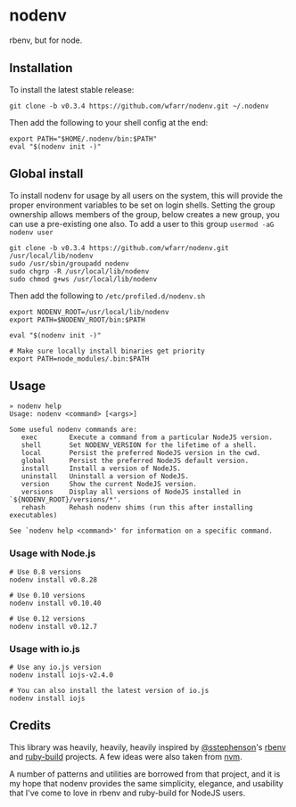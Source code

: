 # nodenv

rbenv, but for node.

## Installation

To install the latest stable release:

```
git clone -b v0.3.4 https://github.com/wfarr/nodenv.git ~/.nodenv
```

Then add the following to your shell config at the end:

```
export PATH="$HOME/.nodenv/bin:$PATH"
eval "$(nodenv init -)"
```

## Global install

To install nodenv for usage by all users on the system, this will provide
the proper environment variables to be set on login shells. Setting the group
ownership allows members of the group, below creates a new group, you can use
a pre-existing one also. To add a user to this group `usermod -aG nodenv user`

```
git clone -b v0.3.4 https://github.com/wfarr/nodenv.git /usr/local/lib/nodenv
sudo /usr/sbin/groupadd nodenv
sudo chgrp -R /usr/local/lib/nodenv
sudo chmod g+ws /usr/local/lib/nodenv
```

Then add the following to `/etc/profiled.d/nodenv.sh`

```
export NODENV_ROOT=/usr/local/lib/nodenv
export PATH=$NODENV_ROOT/bin:$PATH

eval "$(nodenv init -)"

# Make sure locally install binaries get priority
export PATH=node_modules/.bin:$PATH
```

## Usage

```
» nodenv help
Usage: nodenv <command> [<args>]

Some useful nodenv commands are:
   exec        Execute a command from a particular NodeJS version.
   shell       Set NODENV_VERSION for the lifetime of a shell.
   local       Persist the preferred NodeJS version in the cwd.
   global      Persist the preferred NodeJS default version.
   install     Install a version of NodeJS.
   uninstall   Uninstall a version of NodeJS.
   version     Show the current NodeJS version.
   versions    Display all versions of NodeJS installed in `${NODENV_ROOT}/versions/*'.
   rehash      Rehash nodenv shims (run this after installing executables)

See `nodenv help <command>' for information on a specific command.
```

### Usage with Node.js
```
# Use 0.8 versions
nodenv install v0.8.28

# Use 0.10 versions
nodenv install v0.10.40

# Use 0.12 versions
nodenv install v0.12.7

```

### Usage with io.js
```
# Use any io.js version
nodenv install iojs-v2.4.0

# You can also install the latest version of io.js
nodenv install iojs
```

## Credits

This library was heavily, heavily, heavily inspired by
[@sstephenson](https://github.com/sstephenson)'s
[rbenv](https://github.com/sstephenson/rbenv) and
[ruby-build](https://github.com/sstephenson/ruby-build) projects.
A few ideas were also taken from [nvm](https://github.com/creationix/nvm).

A number of patterns and utilities are borrowed from that project,
and it is my hope that nodenv provides the same simplicity,
elegance, and usability that I've come to love in rbenv and ruby-build
for NodeJS users.
